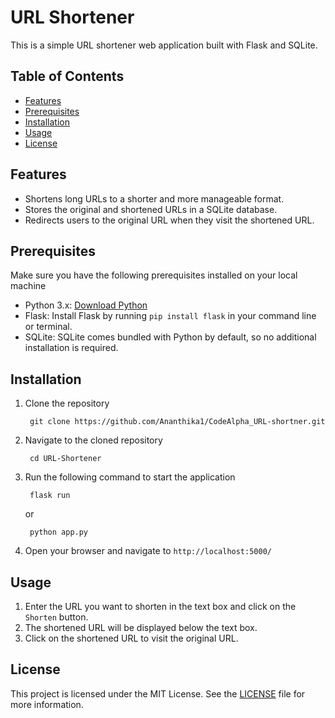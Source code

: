# URL Shortener

This is a simple URL shortener web application built with Flask and SQLite.

## Table of Contents

- [Features](#features)
- [Prerequisites](#prerequisites)
- [Installation](#installation)
- [Usage](#usage)
- [License](#license)

## Features

- Shortens long URLs to a shorter and more manageable format.
- Stores the original and shortened URLs in a SQLite database.
- Redirects users to the original URL when they visit the shortened URL.

## Prerequisites

Make sure you have the following prerequisites installed on your local machine

- Python 3.x: [Download Python](https://www.python.org/downloads/)
- Flask: Install Flask by running `pip install flask` in your command line or terminal.
- SQLite: SQLite comes bundled with Python by default, so no additional installation is required.

## Installation

1. Clone the repository

   ```shell
    git clone https://github.com/Ananthika1/CodeAlpha_URL-shortner.git
   ```

2. Navigate to the cloned repository

   ```shell
    cd URL-Shortener
   ```

3. Run the following command to start the application

   ```shell
    flask run
   ```

   or

   ```shell
    python app.py
   ```

4. Open your browser and navigate to `http://localhost:5000/`

## Usage

1. Enter the URL you want to shorten in the text box and click on the `Shorten` button.
2. The shortened URL will be displayed below the text box.
3. Click on the shortened URL to visit the original URL.

## License

This project is licensed under the MIT License. See the [LICENSE](LICENSE) file for more information.
